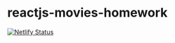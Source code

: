 # reactjs-movies-homework
[![Netlify Status](https://api.netlify.com/api/v1/badges/c60098b3-855f-4ca4-ba62-ffd851c48940/deploy-status)](https://app.netlify.com/sites/inspiring-kalam-9ab1ae/deploys)
